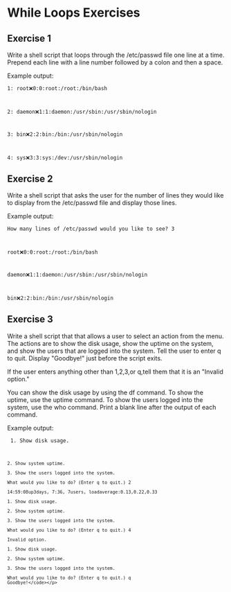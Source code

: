 # While Loops Exercises

## Exercise 1
Write a shell script that loops through the /etc/passwd file one line at a time. Prepend each line with a line number followed by a colon and then a space.

<p> Example output:

<code>1: root:x:0:0:root:/root:/bin/bash

2: daemon:x:1:1:daemon:/usr/sbin:/usr/sbin/nologin

3: bin:x:2:2:bin:/bin:/usr/sbin/nologin

4: sys:x:3:3:sys:/dev:/usr/sbin/nologin </code></p>

## Exercise 2
Write a shell script that asks the user for the number of lines they would like to display from the /etc/passwd file and display those lines.

<p>Example output:

<code>How many lines of /etc/passwd would you like to see? 3

root:x:0:0:root:/root:/bin/bash

daemon:x:1:1:daemon:/usr/sbin:/usr/sbin/nologin

bin:x:2:2:bin:/bin:/usr/sbin/nologin </code></p>

## Exercise 3
Write a shell script that that allows a user to select an action from the menu. The actions are to show the disk usage, show the uptime on the system, and show the users that are logged into the system. Tell the user to enter q to quit. Display "Goodbye!" just before the script exits.

If the user enters anything other than 1,2,3,or q,tell them that it is an "Invalid option."

You can show the disk usage by using the df command. To show the uptime, use the uptime command. To show the users logged into the system, use the who command. Print a blank line after the output of each command.

<p>Example output:

<code>  1. Show disk usage.

    2. Show system uptime.
    
    3. Show the users logged into the system.
    
    What would you like to do? (Enter q to quit.) 2
    
    14:59:08up3days, 7:36, 7users, loadaverage:0.13,0.22,0.33
    
    1. Show disk usage.
    
    2. Show system uptime.
    
    3. Show the users logged into the system.
    
    What would you like to do? (Enter q to quit.) 4
    
    Invalid option.
    
    1. Show disk usage.
    
    2. Show system uptime.
    
    3. Show the users logged into the system.
    
    What would you like to do? (Enter q to quit.) q
    Goodbye!</code></p>

